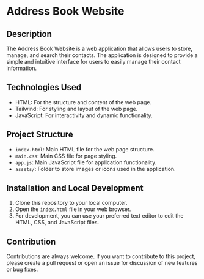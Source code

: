 # Address Book Website

## Description

The Address Book Website is a web application that allows users to store, manage, and search their contacts. The application is designed to provide a simple and intuitive interface for users to easily manage their contact information.

## Technologies Used

- HTML: For the structure and content of the web page.
- Tailwind: For styling and layout of the web page.
- JavaScript: For interactivity and dynamic functionality.

## Project Structure

- `index.html`: Main HTML file for the web page structure.
- `main.css`: Main CSS file for page styling.
- `app.js`: Main JavaScript file for application functionality.
- `assets/`: Folder to store images or icons used in the application.

## Installation and Local Development

1. Clone this repository to your local computer.
2. Open the `index.html` file in your web browser.
3. For development, you can use your preferred text editor to edit the HTML, CSS, and JavaScript files.

## Contribution

Contributions are always welcome. If you want to contribute to this project, please create a pull request or open an issue for discussion of new features or bug fixes.
